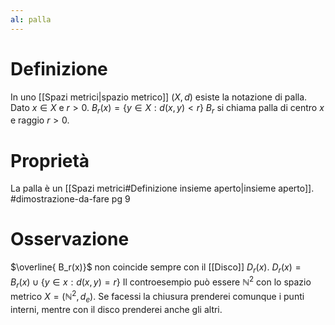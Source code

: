 ```yaml
---
al: palla
---
```

# Definizione
In uno [[Spazi metrici|spazio metrico]] $(X,d)$ esiste la notazione di palla.
Dato $x\in X$ e $r>0$.
$B_{r}(x)=\{y\in X:d(x,y)<r\}$
$B_r$ si chiama palla di centro $x$ e raggio $r>0$.
# Proprietà
La palla è un [[Spazi metrici#Definizione insieme aperto|insieme aperto]].
#dimostrazione-da-fare pg 9
# Osservazione
$\overline{ B_r(x)}$ non coincide sempre con il [[Disco]] $D_r(x)$.
$D_r(x)=B_r(x)\cup\{y\in x:d(x,y)=r\}$
Il controesempio può essere $\mathbb{N}^2$ con lo spazio metrico $X=(\mathbb{N}^2,d_{e})$. Se facessi la chiusura prenderei comunque i punti interni, mentre con il disco prenderei anche gli altri.
